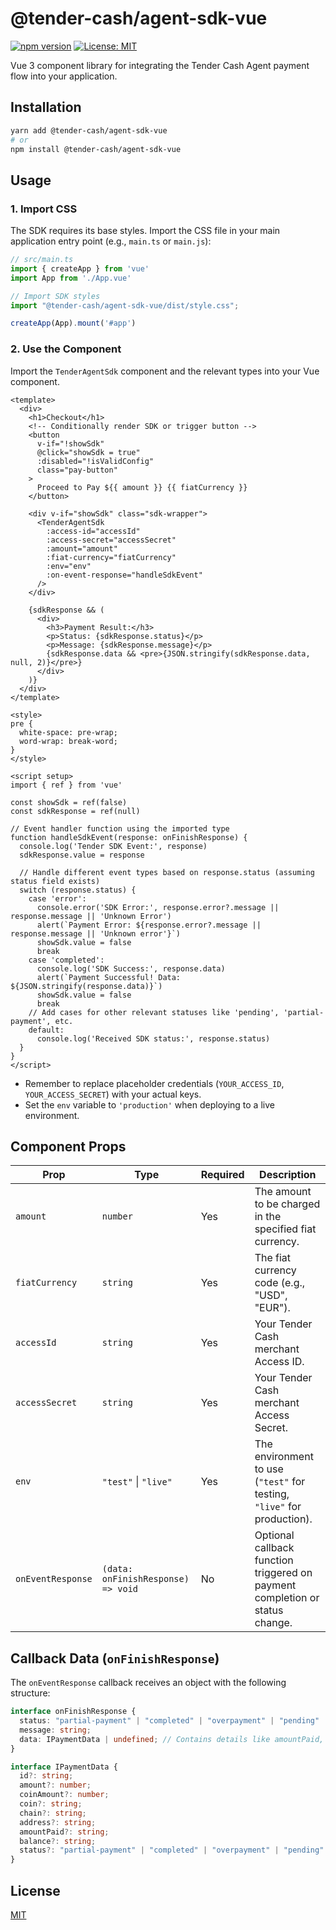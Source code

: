 # @tender-cash/agent-sdk-vue

[![npm version](https://badge.fury.io/js/%40tender-cash%2Fagent-sdk-vue.svg)](https://badge.fury.io/js/%40tender-cash%2Fagent-sdk-vue)
[![License: MIT](https://img.shields.io/badge/License-MIT-yellow.svg)](https://opensource.org/licenses/MIT)

Vue 3 component library for integrating the Tender Cash Agent payment flow into your application.

## Installation

```bash
yarn add @tender-cash/agent-sdk-vue
# or
npm install @tender-cash/agent-sdk-vue
```

## Usage

### 1. Import CSS

The SDK requires its base styles. Import the CSS file in your main application entry point (e.g., `main.ts` or `main.js`):

```typescript
// src/main.ts
import { createApp } from 'vue'
import App from './App.vue'

// Import SDK styles
import "@tender-cash/agent-sdk-vue/dist/style.css"; 

createApp(App).mount('#app')
```

### 2. Use the Component

Import the `TenderAgentSdk` component and the relevant types into your Vue component.

```vue
<template>
  <div>
    <h1>Checkout</h1>
    <!-- Conditionally render SDK or trigger button -->
    <button 
      v-if="!showSdk" 
      @click="showSdk = true" 
      :disabled="!isValidConfig"
      class="pay-button"
    >
      Proceed to Pay ${{ amount }} {{ fiatCurrency }}
    </button>

    <div v-if="showSdk" class="sdk-wrapper">
      <TenderAgentSdk
        :access-id="accessId"
        :access-secret="accessSecret"
        :amount="amount"
        :fiat-currency="fiatCurrency"
        :env="env" 
        :on-event-response="handleSdkEvent"
      />
    </div>

    {sdkResponse && (
      <div>
        <h3>Payment Result:</h3>
        <p>Status: {sdkResponse.status}</p>
        <p>Message: {sdkResponse.message}</p>
        {sdkResponse.data && <pre>{JSON.stringify(sdkResponse.data, null, 2)}</pre>}
      </div>
    )}
  </div>
</template>

<style>
pre {
  white-space: pre-wrap;
  word-wrap: break-word;
}
</style>

<script setup>
import { ref } from 'vue'

const showSdk = ref(false)
const sdkResponse = ref(null)

// Event handler function using the imported type
function handleSdkEvent(response: onFinishResponse) {
  console.log('Tender SDK Event:', response)
  sdkResponse.value = response

  // Handle different event types based on response.status (assuming status field exists)
  switch (response.status) { 
    case 'error': 
      console.error('SDK Error:', response.error?.message || response.message || 'Unknown Error') 
      alert(`Payment Error: ${response.error?.message || response.message || 'Unknown error'}`)
      showSdk.value = false
      break
    case 'completed': 
      console.log('SDK Success:', response.data)
      alert(`Payment Successful! Data: ${JSON.stringify(response.data)}`)
      showSdk.value = false
      break
    // Add cases for other relevant statuses like 'pending', 'partial-payment', etc.
    default:
      console.log('Received SDK status:', response.status)
  }
}
</script>
```

*   Remember to replace placeholder credentials (`YOUR_ACCESS_ID`, `YOUR_ACCESS_SECRET`) with your actual keys.
*   Set the `env` variable to `'production'` when deploying to a live environment.

## Component Props

| Prop             | Type                                        | Required | Description                                                                 |
|------------------|---------------------------------------------|----------|-----------------------------------------------------------------------------|
| `amount`         | `number`                                    | Yes      | The amount to be charged in the specified fiat currency.                    |
| `fiatCurrency`   | `string`                                    | Yes      | The fiat currency code (e.g., "USD", "EUR").                               |
| `accessId`       | `string`                                    | Yes      | Your Tender Cash merchant Access ID.                                        |
| `accessSecret`   | `string`                                    | Yes      | Your Tender Cash merchant Access Secret.                                    |
| `env`            | `"test"` \| `"live"`                        | Yes      | The environment to use (`"test"` for testing, `"live"` for production).     |
| `onEventResponse`| `(data: onFinishResponse) => void`          | No       | Optional callback function triggered on payment completion or status change. |

## Callback Data (`onFinishResponse`)

The `onEventResponse` callback receives an object with the following structure:

```typescript
interface onFinishResponse {
  status: "partial-payment" | "completed" | "overpayment" | "pending" | "error" | "cancelled";
  message: string;
  data: IPaymentData | undefined; // Contains details like amountPaid, coin, address, etc.
}

interface IPaymentData {
  id?: string;
  amount?: number;
  coinAmount?: number;
  coin?: string;
  chain?: string;
  address?: string;
  amountPaid?: string;
  balance?: string;
  status?: "partial-payment" | "completed" | "overpayment" | "pending" | "error" | "cancelled";
}
```

## License

[MIT](./LICENSE) 
